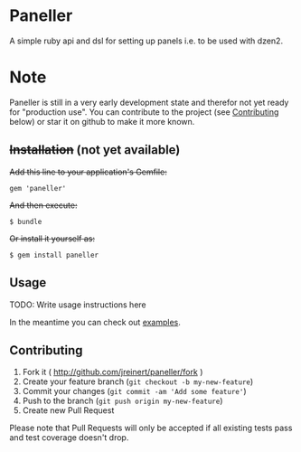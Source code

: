 # Paneller

A simple ruby api and dsl for setting up panels i.e. to be used with dzen2.

# Note

Paneller is still in a very early development state and therefor not yet ready
for "production use". You can contribute to the project (see [Contributing](#contributing) below) or star it on github to make it more known.

## ~~Installation~~ (not yet available)

~~Add this line to your application's Gemfile:~~

    gem 'paneller'

~~And then execute:~~

    $ bundle

~~Or install it yourself as:~~

    $ gem install paneller

## Usage

TODO: Write usage instructions here

In the meantime you can check out [examples](examples).

## Contributing

1. Fork it ( http://github.com/jreinert/paneller/fork )
2. Create your feature branch (`git checkout -b my-new-feature`)
3. Commit your changes (`git commit -am 'Add some feature'`)
4. Push to the branch (`git push origin my-new-feature`)
5. Create new Pull Request

Please note that Pull Requests will only be accepted if all existing tests pass
and test coverage doesn't drop.
